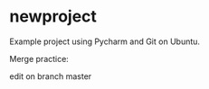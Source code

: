 # newproject
Example project using Pycharm and Git on Ubuntu.

Merge practice:

edit on branch master
